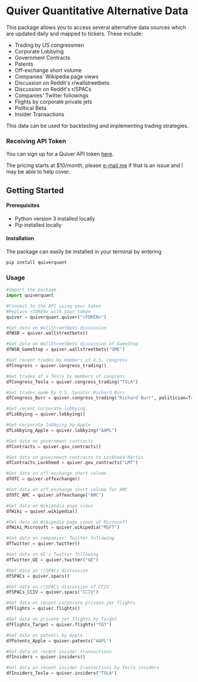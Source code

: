 # Quiver Quantitative Alternative Data
This package allows you to access several alternative data sources which are updated daily and mapped to tickers. These include:
- Trading by US congressmen
- Corporate Lobbying
- Government Contracts
- Patents
- Off-exchange short volume
- Companies' Wikipedia page views
- Discussion on Reddit's r/wallstreetbets
- Discussion on Reddit's r/SPACs
- Companies' Twitter followings
- Flights by corporate private jets
- Political Beta
- Insider Transactions

This data can be used for backtesting and implementing trading strategies.

### Receiving API Token
You can sign up for a Quiver API token [here](https://api.quiverquant.com). 

The pricing starts at $10/month, please [e-mail me](mailto:chris@quiverquant.com) if that is an issue and I may be able to help cover.

## Getting Started
#### Prerequisites
- Python version 3 installed locally
- Pip installed locally

#### Installation
The package can easily be installed in your terminal by entering
```python
pip install quiverquant
```

### Usage
```python
#Import the package
import quiverquant

#Connect to the API using your token
#Replace <TOKEN> with your token
quiver = quiverquant.quiver("<TOKEN>")

#Get data on WallStreetBets discussion
dfWSB = quiver.wallstreetbets()

#Get data on WallStreetBets discussion of GameStop
dfWSB_GameStop = quiver.wallstreetbets("GME")

#Get recent trades by members of U.S. Congress
dfCongress = quiver.congress_trading()

#Get trades of a Tesla by members of congress
dfCongress_Tesla = quiver.congress_trading("TSLA")

#Get trades made by U.S. Senator Richard Burr
dfCongress_Burr = quiver.congress_trading("Richard Burr", politician=True)

#Get recent corporate lobbying
dfLobbying = quiver.lobbying()

#Get corporate lobbying by Apple
dfLobbying_Apple = quiver.lobbying("AAPL")

#Get data on government contracts
dfContracts = quiver.gov_contracts()

#Get data on government contracts to Lockheed Martin
dfContracts_Lockheed = quiver.gov_contracts("LMT")

#Get data on off-exchange short volume
dfOTC = quiver.offexchange()

#Get data on off-exchange short volume for AMC
dfOTC_AMC = quiver.offexchange("AMC")

#Get data on Wikipedia page views
dfWiki = quiver.wikipedia()

#Get data on Wikipedia page views of Microsoft
dfWiki_Microsoft = quiver.wikipedia("MSFT")

#Get data on companies' Twitter following
dfTwitter = quiver.twitter()

#Get data on GE's Twitter following
dfTwitter_GE = quiver.twitter("GE")

#Get data on r/SPACs discussion
dfSPACs = quiver.spacs()

#Get data on r/SPACs discussion of CCIV
dfSPACs_CCIV = quiver.spacs("CCIV")

#Get data on recent corporate private jet flights
dfFlights = quiver.flights()

#Get data on private jet flights by Target
dfFlights_Target = quiver.flights("TGT")

#Get data on patents by Apple
dfPatents_Apple = quiver.patents("AAPL")

#Get data on recent insider transactions
dfInsiders = quiver.insiders()

#Get data on recent insider transactions by Tesla insiders
dfInsiders_Tesla = quiver.insiders("TSLA")
```


